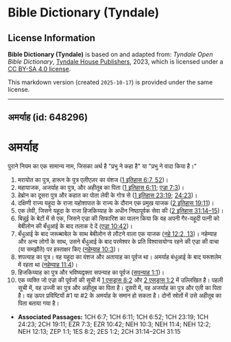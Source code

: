# Bible Dictionary (Tyndale)

## License Information

**Bible Dictionary (Tyndale)** is based on and adapted from: _Tyndale Open Bible Dictionary_, [Tyndale House Publishers](https://tyndaleopenresources.com/), 2023, which is licensed under a [CC BY-SA 4.0 license](https://creativecommons.org/licenses/by-sa/4.0/legalcode.en).

This markdown version (created `2025-10-17`) is provided under the same license.



--------------------------------

## अमर्याह (id: 648296)

अमर्याह
=======

पुराने नियम का एक सामान्य नाम, जिसका अर्थ है "प्रभु ने कहा है" या "प्रभु ने वादा किया है।"

1. मरायोत का पुत्र, हारून के पुत्र एलीएज़र का वंशज ([1 इतिहास 6:7, 52](https://ref.ly/1Chr6:7,1Chr6:52))।
2. महायाजक, अजर्याह का पुत्र, और अहीतूब का पिता ([1 इतिहास 6:11](https://ref.ly/1Chr6:11); [एज्रा 7:3](https://ref.ly/Ezra7:3))।
3. हेब्रोन का दूसरा पुत्र और कहात का पोता लेवी के गोत्र से ([1 इतिहास 23:19](https://ref.ly/1Chr23:19); [24:23](https://ref.ly/1Chr24:23))।
4. दक्षिणी राज्य यहूदा के राजा यहोशापात के राज्य के दौरान एक प्रमुख याजक ([2 इतिहास 19:11](https://ref.ly/2Chr19:11))।
5. एक लेवी, जिसने यहूदा के राजा हिजकिय्याह के अधीन निष्ठापूर्वक सेवा की ([2 इतिहास 31:14–15](https://ref.ly/2Chr31:14-2Chr31:15))।
6. बिन्नूई के बेटों में से एक, जिसने एज्रा की सिफारिश का पालन किया कि वह अपनी गैर\-यहूदी पत्नी को बेबीलोन की बँधुआई के बाद तलाक दे दें ([एज्रा 10:42](https://ref.ly/Ezra10:42))।
7. बँधुआई के बाद जरूब्बाबेल के साथ बेबीलोन से लौटने वाला एक याजक ([नहे 12:2, 13](https://ref.ly/Neh12:2,Neh12:13))। नहेम्याह और अन्य लोगों के साथ, उसने बँधुआई के बाद परमेश्वर के प्रति विश्वासयोग्य रहने की एज्रा की वाचा (या समझौते) पर हस्ताक्षर किए ([नहेम्याह 10:3](https://ref.ly/Neh10:3))।
8. शपत्याह का पुत्र। वह यहूदा का वंशज और अतायाह का पूर्वज था। अमर्याह बंधुआई के बाद यरूशलेम में रहता था ([नहेम्याह 11:4](https://ref.ly/Neh11:4))।
9. हिजकिय्याह का पुत्र और भविष्यद्वक्ता सपन्याह का पूर्वज ([सपन्याह 1:1](https://ref.ly/Zeph1:1))।
10. एक व्यक्ति जो एज्रा की पूर्वजों की सूची में [1 एसड्रास 8:2](https://ref.ly/1Esd8:2) और [2 एसड्रास 1:2](https://ref.ly/2Esd1:2) में उल्लिखित है। पहली सूची में, वह उज्जी का पुत्र और अहीतूब का पिता है। दूसरी में, वह अजर्याह का पुत्र और एली का पिता है। वह ऊपर प्रविष्टियों \#1 या \#2 के अमर्याह के समान हो सकता है। दोनों स्रोतों में उसे अहीतूब का पिता बताया गया है।

* **Associated Passages:** 1CH 6:7; 1CH 6:11; 1CH 6:52; 1CH 23:19; 1CH 24:23; 2CH 19:11; EZR 7:3; EZR 10:42; NEH 10:3; NEH 11:4; NEH 12:2; NEH 12:13; ZEP 1:1; 1ES 8:2; 2ES 1:2; 2CH 31:14–2CH 31:15

